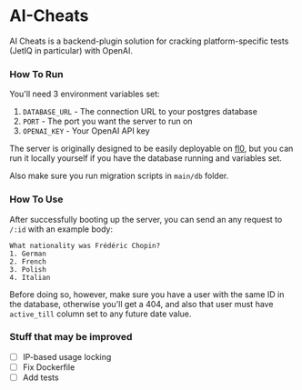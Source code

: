 # AI-Cheats

AI Cheats is a backend-plugin solution for cracking platform-specific tests (JetIQ in particular) with OpenAI.

### How To Run

You'll need 3 environment variables set:
1. `DATABASE_URL` - The connection URL to your postgres database
2. `PORT` - The port you want the server to run on
3. `OPENAI_KEY` - Your OpenAI API key

The server is originally designed to be easily deployable on [fl0](https://fl0.com), but you can run it locally
yourself if you have the database running and variables set.

Also make sure you run migration scripts in `main/db` folder.

### How To Use
After successfully booting up the server, you can send an any request to `/:id` with an example body:
```text
What nationality was Frédéric Chopin?
1. German
2. French
3. Polish
4. Italian
```

Before doing so, however, make sure you have a user with the same ID in the database, otherwise you'll get a 404, and
also that user must have `active_till` column set to any future date value.

### Stuff that may be improved
- [ ] IP-based usage locking
- [ ] Fix Dockerfile
- [ ] Add tests

